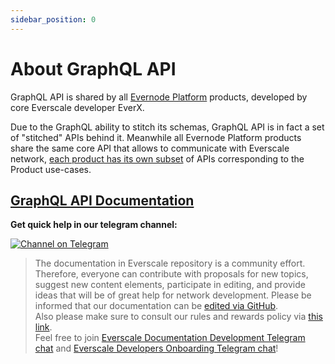 ```yaml
---
sidebar_position: 0
---
```


# About GraphQL API

GraphQL API is shared by all [Evernode Platform](https://docs.everos.dev/evernode-platform) products, developed by
core Everscale developer EverX. 

Due to the GraphQL ability to stitch its schemas, GraphQL API is in fact a set of "stitched" APIs behind it. Meanwhile all Evernode Platform products share the same core API that allows to communicate with Everscale network, [each product has its own subset](https://docs.everos.dev/evernode-platform/products/functionality-comparison) of APIs corresponding to the Product use-cases.  

## [GraphQL API Documentation](https://docs.everos.dev/ever-sdk/reference/ever-os-api)


**Get quick help in our telegram channel:**

[![Channel on Telegram](https://img.shields.io/badge/chat-on%20telegram-9cf.svg)](https://t.me/ever_sdk)



>  The documentation in Everscale repository is a community effort. Therefore, everyone can contribute with proposals for new topics, suggest new content elements, participate in editing, and provide ideas that will be of great help for network development.
Please be informed that our documentation can be [edited via GitHub](https://github.com/everscale-org/docs/issues).  
  Also please make sure to consult our rules and rewards policy via [this link](https://docs.everscale.network/contribute/hot-streams/documentations).  
  Feel free to join [Everscale Documentation Development Telegram chat](https://t.me/+C2IpQXWZtCwxYzEy) and [Everscale Developers Onboarding Telegram chat](https://t.me/+Vca1Gs6uPzIyNWVi)!

